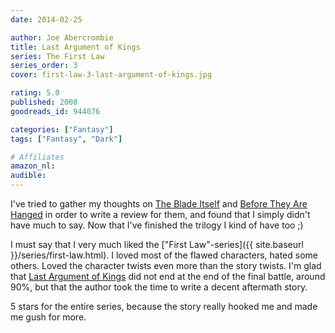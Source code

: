 ```yaml
---
date: 2014-02-25

author: Joe Abercrombie
title: Last Argument of Kings
series: The First Law
series_order: 3
cover: first-law-3-last-argument-of-kings.jpg

rating: 5.0
published: 2008
goodreads_id: 944076

categories: ["Fantasy"]
tags: ["Fantasy", "Dark"]

# Affiliates
amazon_nl: 
audible: 
---
```


I've tried to gather my thoughts on [The Blade Itself](2014-02-03-Joe-Abercrombie---The-Blade-Itself.md) and [Before They Are Hanged](2014-02-13-Joe-Abercrombie---Before-They-are-Hanged.md) in order to write a review for them, and found that I simply didn't have much to say. Now that I've finished the trilogy I kind of have too ;)

<!--more-->

I must say that I very much liked the ["First Law"-series]({{ site.baseurl }}/series/first-law.html). I loved most of the flawed characters, hated some others. Loved the character twists even more than the story twists. I'm glad that [Last Argument of Kings]() did not end at the end of the final battle, around 90%, but that the author took the time to write a decent aftermath story.

5 stars for the entire series, because the story really hooked me and made me gush for more.
